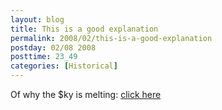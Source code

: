 ```yaml
---
layout: blog
title: This is a good explanation
permalink: 2008/02/this-is-a-good-explanation
postday: 02/08 2008
posttime: 23_49
categories: [Historical]
---
```


<p>Of why the $ky is melting: <a href="http://smirkingchimp.com/thread/12708">click here</a></p>
